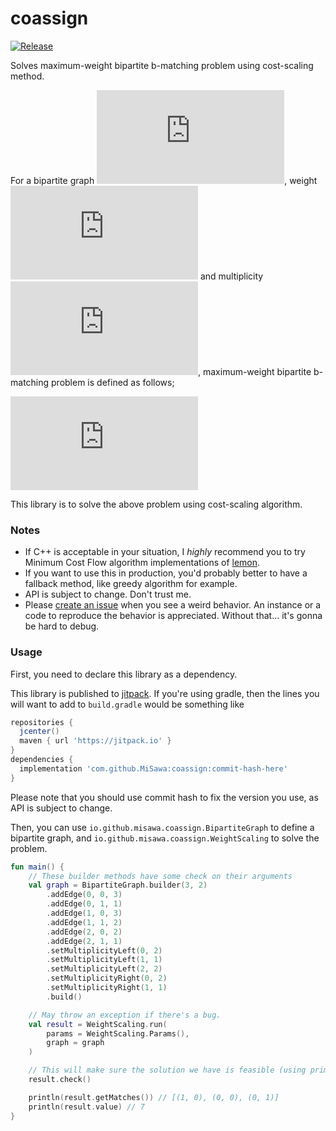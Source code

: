# coassign
[![Release](https://jitpack.io/v/MiSawa/coassign.svg)](https://jitpack.io/#MiSawa/coassign)

Solves maximum-weight bipartite b-matching problem using cost-scaling method.

For a bipartite graph ![bipartite](https://latex.codecogs.com/gif.latex?%5Cinline%20G%3D%28U%20%5Csqcup%20V%2C%20E%29), weight ![weight](https://latex.codecogs.com/gif.latex?%5Cinline%20w%3A%20E%20%5Cto%20%5Cmathbb%7BZ%7D_%7B%3E%200%7D) and multiplicity ![multiplicity](https://latex.codecogs.com/gif.latex?%5Cinline%20b%20%3A%20U%20%5Csqcup%20V%20%5Cto%20%5Cmathbb%7BZ%7D_%7B%3E0%7D), maximum-weight bipartite b-matching problem is defined as follows;   

![problem](https://latex.codecogs.com/gif.latex?%5Cbegin%7Bmatrix%7D%20%5Cmax.%20%26%5Csum_%7Be%20%5Cin%20E%7D%20w_e%20x_e%20%5C%5C%20%5Cmathrm%7Bs.t.%7D%20%26%20%5Csum_%7Bu%20%5Cin%20U%7D%20x_%7Bu%2C%20v%7D%20%5Cle%20b_v%20%5C%5C%20%26%20%5Csum_%7Bv%20%5Cin%20V%7D%20x_%7Bu%2C%20v%7D%20%5Cle%20b_u%20%5C%5C%20%26%20x_e%20%5Cin%20%5C%7B0%2C%201%5C%7D%20%5Cend%7Bmatrix%7D)

This library is to solve the above problem using cost-scaling algorithm.


### Notes
- If C++ is acceptable in your situation, I _highly_ recommend you to try Minimum Cost Flow algorithm implementations of [lemon](https://lemon.cs.elte.hu/trac/lemon).
- If you want to use this in production, you'd probably better to have a fallback method, like greedy algorithm for example.
- API is subject to change. Don't trust me.
- Please [create an issue](https://github.com/MiSawa/coassign/issues/new) when you see a weird behavior. An instance or a code to reproduce the behavior is appreciated. Without that... it's gonna be hard to debug. 


### Usage

First, you need to declare this library as a dependency.

This library is published to [jitpack](https://jitpack.io/).
If you're using gradle, then the lines you will want to add to `build.gradle` would be something like
```groovy
repositories {
  jcenter()
  maven { url 'https://jitpack.io' }
}
dependencies {
  implementation 'com.github.MiSawa:coassign:commit-hash-here'
}
```

Please note that you should use commit hash to fix the version you use, as API is subject to change.

Then, you can use `io.github.misawa.coassign.BipartiteGraph` to define a bipartite graph,
and `io.github.misawa.coassign.WeightScaling` to solve the problem.
```kotlin
fun main() {
    // These builder methods have some check on their arguments
    val graph = BipartiteGraph.builder(3, 2)
        .addEdge(0, 0, 3)
        .addEdge(0, 1, 1)
        .addEdge(1, 0, 3)
        .addEdge(1, 1, 2)
        .addEdge(2, 0, 2)
        .addEdge(2, 1, 1)
        .setMultiplicityLeft(0, 2)
        .setMultiplicityLeft(1, 1)
        .setMultiplicityLeft(2, 2)
        .setMultiplicityRight(0, 2)
        .setMultiplicityRight(1, 1)
        .build()

    // May throw an exception if there's a bug.
    val result = WeightScaling.run(
        params = WeightScaling.Params(),
        graph = graph
    )

    // This will make sure the solution we have is feasible (using primal variables) and optimal (using dual variables).
    result.check()

    println(result.getMatches()) // [(1, 0), (0, 0), (0, 1)]
    println(result.value) // 7
}
```
